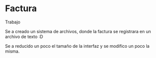 # Factura
Trabajo

Se a creado un sistema de archivos, donde la factura se registrara en un archivo de texto :D

Se a reducido un poco el tamaño de la interfaz y se modifico un poco la misma.
